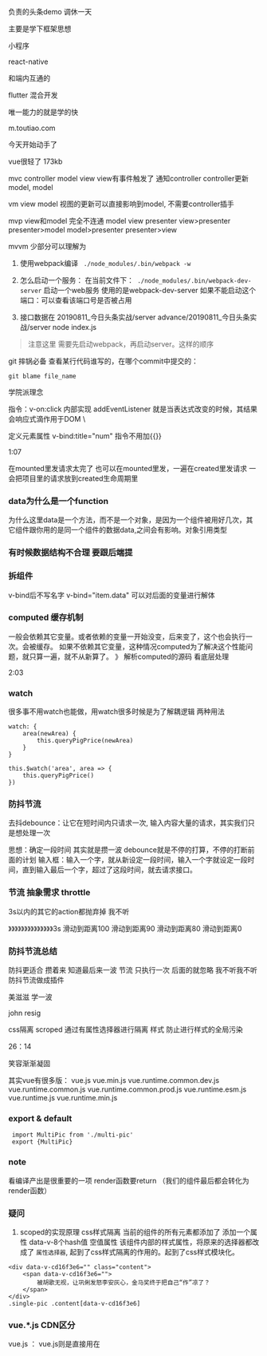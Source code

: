 负责的头条demo 调休一天

主要是学下框架思想

小程序 

react-native 

和端内互通的

flutter 混合开发 

唯一能力的就是学的快

m.toutiao.com 

今天开始动手了 

vue很轻了 173kb 

 mvc 
 controller  model view 
 view有事件触发了 通知controller controller更新model, model 

vm 
 view model 视图的更新可以直接影响到model, 不需要controller插手 

 mvp view和model 完全不连通 
model view presenter 
view>presenter  presenter>model model>presenter presenter>view

mvvm 
少部分可以理解为 




1. 使用webpack编译
` ./node_modules/.bin/webpack -w`
2. 怎么启动一个服务：
在当前文件下：` ./node_modules/.bin/webpack-dev-server` 启动一个web服务 
使用的是webpack-dev-server 
如果不能启动这个端口：可以查看该端口号是否被占用

3. 接口数据在 20190811_今日头条实战/server
advance/20190811_今日头条实战/server              node index.js 

> 注意这里 需要先启动webpack，再启动server。这样的顺序

git 摔锅必备 
查看某行代码谁写的，在哪个commit中提交的：
```
git blame file_name
```

学院派理念 

指令：v-on:click 内部实现 addEventListener
就是当表达式改变的时候，其结果会响应式滴作用于DOM \

定义元素属性 v-bind:title="num" 指令不用加{{}}

1:07 

在mounted里发请求太完了 也可以在mounted里发，一遍在created里发请求 一会把项目里的请求放到created生命周期里

### data为什么是一个function 
为什么这里data是一个方法，而不是一个对象，是因为一个组件被用好几次，其它组件跟你用的是同一个组件的数据data,之间会有影响。对象引用类型 

### 有时候数据结构不合理  要跟后端提

### 拆组件 
v-bind后不写名字 v-bind="item.data" 可以对后面的变量进行解体


### computed  缓存机制
一般会依赖其它变量。或者依赖的变量一开始没变，后来变了，这个也会执行一次。会被缓存。
如果不依赖其它变量，这种情况computed为了解决这个性能问题，就只算一遍，就不从新算了。
》 解析computed的源码 看底层处理 


2:03 


### watch 
很多事不用watch也能做，用watch很多时候是为了解耦逻辑
两种用法

```
watch: {
    area(newArea) {
        this.queryPigPrice(newArea)
    }
}
```

```
this.$watch('area', area => {
    this.queryPigPrice()
})
```

### 防抖节流 

去抖debounce：让它在短时间内只请求一次, 输入内容大量的请求，其实我们只是想处理一次

思想：确定一段时间 其实就是攒一波 
debounce就是不停的打算，不停的打断前面的计划
输入框：输入一个字，就从新设定一段时间，输入一个字就设定一段时间，直到输入最后一个字，超过了这段时间，就去请求接口。


### 节流 抽象需求 throttle 

3s以内的其它的action都抛弃掉  我不听

》》》》》》》》》》》》》》3s 
滑动到距离100 
    滑动到距离90
        滑动到距离80 
            滑动到距离0

### 防抖节流总结
防抖更适合 攒着来 知道最后来一波
节流 只执行一次 后面的就忽略 我不听我不听 
防抖节流做成插件 

美滋滋 学一波 

john resig

css隔离 
 scroped 通过有属性选择器进行隔离 样式 防止进行样式的全局污染 

 26：14

 笑容渐渐凝固 

 其实vue有很多版：
 vue.js
 vue.min.js
 vue.runtime.common.dev.js
 vue.runtime.common.js
 vue.runtime.common.prod.js
 vue.runtime.esm.js
 vue.runtime.js
 vue.runtime.min.js 


### export & default 
```
 import MultiPic from './multi-pic'
 export {MultiPic}
```

### note 
看编译产出是很重要的一项
render函数要return （我们的组件最后都会转化为render函数）

### 疑问

1. scoped的实现原理 css样式隔离
当前的组件的所有元素都添加了 添加一个属性 data-v-8个hash值 空值属性
该组件内部的样式属性，将原来的选择器都改成了 ` 属性选择器 `, 起到了css样式隔离的作用的。起到了css样式模块化。

```
<div data-v-cd16f3e6="" class="content">
    <span data-v-cd16f3e6="">
        被胡歌无视，让巩俐发怒李安灰心，金马奖终于把自己“作”凉了？
    </span>
</div>
.single-pic .content[data-v-cd16f3e6]
```

### vue.*.js CDN区分

vue.js ： vue.js则是直接用在<script>标签中的，完整版本，直接就可以通过script引用。
vue.common.js :预编译调试时，CommonJS规范的格式，可以使用require("")引用的NODEJS格式。
vue.esm.js：预编译调试时， EcmaScript Module（ES MODULE)，支持import from 最新标准的。
vue.runtime.js ：生产的运行时，需要预编译，比完整版小30%左右，前端性能最优
vue.runtime.esm.js：生产运行时，esm标准。
vue.runtime.common.js:生产运行时，commonJS标准。

common和esm分别是2种现代模块化规范CommonJS和EcmaScript Module的缩写

vue.js则是直接用在<script>标签中的。

1.若是自己写个小demo测试一下
用vue.js即可，方便阅读源码

2.若你是用vue2+webpack2开发项目（vue-cli采用的方式）
开发环境用vue.esm.js
生产环境用vue.runtime.esm.js，比完整版小30%左右，前端性能更优


### alias 设置别名
将长路径设置为

```
alias: {
    vue: './node_modules/vue/dist/vue.runtime.common.js'
}
```

```
module.exports = {
  //...
  resolve: {
    alias: {
      Utilities: path.resolve(__dirname, 'src/utilities/'),
      Templates: path.resolve(__dirname, 'src/templates/')
    }
  }
};
```

Now,instead of using relative paths when importing like so:
import Utility from '../../utilities/utility'

you can use the alias:
import Utilty from 'Utilities/utilify'


### vue-loader源码
vue-loader 的内部实现核心是 vue-template-compiler。
一般情况下，vue项目中的 vue和vue-template-compiler的版本要一致。单文件组件中的 <template> 块的默认编译器

vue-loader是webpack的一个loader，可以讲vue后缀的文件处理成js文件。
将template转化为render函数，style样式转化为js，处理到render函数这里的 createElement 元素里的样式属性。

针对<style> 和 <template> 中的静态资源当作模块来对待，并且使用webpack的 loaders进行处理。
对每个组件模拟处css作用域，原理给该组件的所有元素添加data-v-hash属性，通过属性选择器的方式添加样式，算是css模块化的一种。

### v-bind="item.data"
可以解构item.data 给组件 

### component 动态组件 
动态组件是组件名不一样，根据组件名来反射到对应的组件。
渲染一个"元组件"为动态组件。依 is 的值，来决定哪个组件被渲染
`<component :is="item.type | formatComponentName" v-bind="item.data"></component>`

### 异步组件 有兼容性问题吗？
返回的是一个promise，只要这个promise，resolve了，vue就可以正常的渲染这个组件，
Module里有个default, default就是一个组件,
异步组件，必须是一个方法，否则它就自执行了。
更高级的是做预加载，从本地去搂组件。高级用法。预加载，在这个页面的js加载完成之后，悄悄的加载可能会用到的异步组件。
广告总是提前加载好。赚钱的。

```javascript
components:{
    tab,
    ...convertModule2Obj(components),
    Agriculture: () => (import('../items/agriculture.vue'))
        .then(res => {
            console.log(res)
            console.log(res)
            console.log(res)
        })
},
```

```javascript
Module {default: {…}, __esModule: true, Symbol(Symbol.toStringTag): "Module"}
default:
    created: ƒ created()
    data: ƒ data()
    filters: {addCount: ƒ}
    methods: {inputChange: ƒ, changeposition: ƒ, queryPigPrice: ƒ}
    props: (2) ["title", "imageList"]
    render: ƒ ()
    staticRenderFns: []
    watch: {inputVal: ƒ}
    __file: "src/items/agriculture.vue"
    _compiled: true
    __proto__: Object
Symbol(Symbol.toStringTag): "Module"
__esModule: true
__proto__: Object
```


### 统一组件声明

### keep-alive的实现原理 （缓存实例）???

### mixin 
可以让你把工具函数都注入到每个实例里面，适用于非常通用的函数
data: 隐式被混入
created onReachBottom 既干净 又能进行注入到需要的组件里，外面的组件感知不到，但是它又可以使用。美滋滋。
在销毁的生命周期里 销毁下

### 科学技术法 1e3 = 1000 3e3 = 3000

### 自定义echarts组件
遇到了小众的库 插件，没有vue的对应插件，这种情况就需要接触到DOM的底层，做成指令的来处理。
可以在插件写，在插件里定义一个组件，组件的名字就叫 `echars`, 
```
Vue.component('echarts', {
    render(createElement) {
        return createElement(
            'div',
            {
                attrs: {
                    id: this.randomId,
                },
                style: {
                    width: '90%',
                    height: '300px'
                }
            }
        )
    },
    mounted() {
        console.log(this.$el)
        // Vue 实例使用的根 DOM 元素
        const echartsHandler = echarts.init(this.$el) 
        // 指定图表的配置项和数据
        var option = {
            title: {
                text: 'ECharts 入门示例'
            },
            tooltip: {},
            legend: {
                data:['销量']
            },
            xAxis: {
                data: ["衬衫","羊毛衫","雪纺衫","裤子","高跟鞋","袜子"]
            },
            yAxis: {},
            series: [{
                name: '销量',
                type: 'bar',
                data: [5, 20, 36, 10, 10, 20]
            }]
        };

        // 使用刚指定的配置项和数据显示图表。
        echartsHandler.setOption(option);
    },
    // computed 没有依赖其它属性，只会被计算一次
    computed: {
        randomId() {
            return 'echars-' + Math.floor(Math.random() * 10)
        }
    }
})
```
1:12

### vm.$el
类型： Element只读 Vue实例使用的根DOM元素 取组件的跟元素，将echars绑定到该元素上


### 老师杀进程  学习liunx命令
lsof -i4TCP:9000
kill -9 44550/ 进程号
再查一遍 

### vue react 有很多新特性都是相互借鉴的
react hooks vue3.0 也快了

大神都是一把梭

### v-on:click.prevent="$emit('more')"
v-on:click里可以直接写表达式 不用定义一个方法了。
more是自定义事件

### vue-loader 
vue-loader.push 的实现其实就是 window.location.hash

### window.location.hash = '#aaa'
不刷新页面，在链接上添加了#aaa, 同时历史记录填了一条原链接，
改了hash, 页面不刷新，只是引起了内部的变化而已。整个页面没有从新发起服务端请求。

### pushState 做返回回退的时候 需要用到
一般情况下，改了push页面就会刷新。
有没有什么办法？可以改了path,页面也不刷新的，那就是pushState, netWork里没有新的记录，因为没有刷新页面。
window.history.pushState(null, null, '/detail')
接收三个参数 前两个是携带数据，第三个是传的URL。

mode:'history'


### 一道题 promise
```javascript
function test() {
	console.log('test')
}
Promise.resolve().then(res => console.log('res')).then(test())
```
相当于
```javascript
function test() {
	console.log('test')
}
var resTest = test()
Promise.resolve().then(res => console.log('res')).then(resTest)
```


### 成长
大家的基本功不够 不爱注意格式 要啥啥没有 小公司 
我也要code review 自己可以决定技术栈 确什么都没有用 自己一个人也不知道要用啥 
在项目里用单测和流水线 
一个项目多给自己留点时间，让自己在一个项目里可以多用一点对自己有益处，对以后面试有益处的工具或者技术站后者流水线。

你给面试官说你学过什么都没用，而是你在自己的项目里都用过什么。这是一个考量点。面试官更关心你在之前的项目里用了哪些东西。
我写了一个插件整个公司都在用，我是将vue和echarts组合到一起封装成一个插件。在一个项目里插件，组件都是自己写的，自己出了一套解决方案。
设计的架构图（要画出来）和思路，给面试管说下自己用了哪些技术，用了哪些技术站，学完一定要用到项目上，不用等于扯淡。

### git commit hook 
js-lint es-lint  还没用








